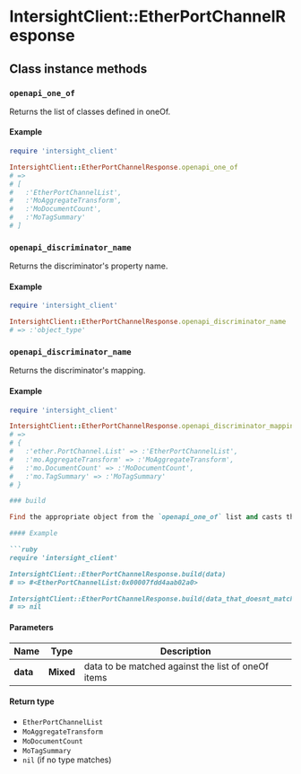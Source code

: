 # IntersightClient::EtherPortChannelResponse

## Class instance methods

### `openapi_one_of`

Returns the list of classes defined in oneOf.

#### Example

```ruby
require 'intersight_client'

IntersightClient::EtherPortChannelResponse.openapi_one_of
# =>
# [
#   :'EtherPortChannelList',
#   :'MoAggregateTransform',
#   :'MoDocumentCount',
#   :'MoTagSummary'
# ]
```

### `openapi_discriminator_name`

Returns the discriminator's property name.

#### Example

```ruby
require 'intersight_client'

IntersightClient::EtherPortChannelResponse.openapi_discriminator_name
# => :'object_type'
```

### `openapi_discriminator_name`

Returns the discriminator's mapping.

#### Example

```ruby
require 'intersight_client'

IntersightClient::EtherPortChannelResponse.openapi_discriminator_mapping
# =>
# {
#   :'ether.PortChannel.List' => :'EtherPortChannelList',
#   :'mo.AggregateTransform' => :'MoAggregateTransform',
#   :'mo.DocumentCount' => :'MoDocumentCount',
#   :'mo.TagSummary' => :'MoTagSummary'
# }

### build

Find the appropriate object from the `openapi_one_of` list and casts the data into it.

#### Example

```ruby
require 'intersight_client'

IntersightClient::EtherPortChannelResponse.build(data)
# => #<EtherPortChannelList:0x00007fdd4aab02a0>

IntersightClient::EtherPortChannelResponse.build(data_that_doesnt_match)
# => nil
```

#### Parameters

| Name | Type | Description |
| ---- | ---- | ----------- |
| **data** | **Mixed** | data to be matched against the list of oneOf items |

#### Return type

- `EtherPortChannelList`
- `MoAggregateTransform`
- `MoDocumentCount`
- `MoTagSummary`
- `nil` (if no type matches)

